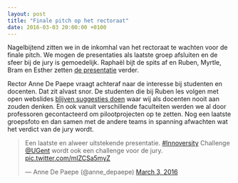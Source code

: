 ```yaml
---
layout: post
title: "Finale pitch op het rectoraat"
date: 2016-03-03 20:00:00 +0100
---
```

Nagelbijtend zitten we in de inkomhal van het rectoraat te wachten voor de finale pitch. 
We mogen de presentaties als laatste groep afsluiten en de sfeer bij de jury is gemoedelijk. 
Raphaël bijt de spits af en Ruben, Myrtle, Bram en Esther zetten [de presentatie](http://rubenverborgh.github.io/InnoversityChallengeFinalPitch/) verder.

Rector Anne De Paepe vraagt achteraf naar de interesse bij studenten en docenten. Dat zit alvast snor. 
De studenten die bij Ruben les volgen met open webslides [blijven suggesties doen](https://github.com/RubenVerborgh/WebFundamentals/issues?utf8=%E2%9C%93&q=is%3Aissue) waar wij als docenten nooit aan zouden denken. 
En ook vanuit verschillende faculteiten werden we al door professoren gecontacteerd om pilootprojecten op te zetten.
Nog een laatste groepsfoto en dan samen met de andere teams in spanning afwachten wat het verdict van de jury wordt.

<blockquote class="twitter-tweet" data-lang="en"><p lang="nl" dir="ltr">Een laatste en alweer uitstekende presentatie. <a href="https://twitter.com/hashtag/Innoversity?src=hash">#Innoversity</a> Challenge <a href="https://twitter.com/ugent">@UGent</a> wordt ook een challenge voor de jury. <a href="https://t.co/mlZCSa5myZ">pic.twitter.com/mlZCSa5myZ</a></p>&mdash; Anne De Paepe (@anne_depaepe) <a href="https://twitter.com/anne_depaepe/status/705347898620420096">March 3, 2016</a></blockquote>
<script async src="//platform.twitter.com/widgets.js" charset="utf-8"></script>